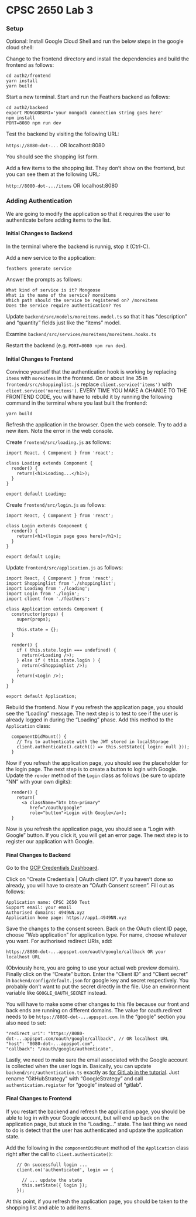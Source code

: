 # CPSC 2650 Lab 3

### Setup

Optional: Install Google Cloud Shell and run the below steps in the google cloud shell:

Change to the frontend directory and install the dependencies and build the frontend as follows:

    cd auth2/frontend
    yarn install
    yarn build

Start a new terminal. Start and run the Feathers backend as follows:

    cd auth2/backend
    export MONGODBURI='your mongodb connection string goes here'
    npm install
    PORT=8080 npm run dev

Test the backend by visiting the following URL:

`https://8080-dot-...` OR localhost:8080

You should see the shopping list form.

Add a few items to the shopping list. They don’t show on the frontend, but you can see them at the following URL:

`http://8080-dot-.../items` OR localhost:8080

### Adding Authentication

We are going to modify the application so that it requires the user to authenticate before adding items to the list.

#### Initial Changes to Backend

In the terminal where the backend is runnig, stop it (Ctrl-C).

Add a new service to the application:

    feathers generate service

Answer the prompts as follows:

    What kind of service is it? Mongoose
    What is the name of the service? moreitems
    Which path should the service be registered on? /moreitems
    Does the service require authentication? Yes
    

Update `backend/src/models/moreitems.model.ts` so that it has “description” and “quantity” fields just like the “items” model.

Examine `backend/src/services/moreitems/moreitems.hooks.ts`

Restart the backend (e.g. `PORT=8080 npm run dev`).

#### Initial Changes to Frontend

Convince yourself that the authentication hook is working by replacing `items` with `moreitems` in the frontend. On or about line 35 in `frontend/src/shoppinglist.js` replace `client.service('items')` with `client.service('moreitems')`. EVERY TIME YOU MAKE A CHANGE TO THE FRONTEND CODE, you will have to rebuild it by running the following command in the terminal where you last built the frontend:

    yarn build
    

Refresh the application in the browser. Open the web console. Try to add a new item. Note the error in the web console.

Create `frontend/src/loading.js` as follows:

    import React, { Component } from 'react';
    
    class Loading extends Component {
      render() {
        return(<h1>Loading...</h1>);
      }
    }
    
    export default Loading;

Create `frontend/src/login.js` as follows:

    import React, { Component } from 'react';
    
    class Login extends Component {
      render() {
        return(<h1>(login page goes here)</h1>);
      }
    }
    
    export default Login;

Update `frontend/src/application.js` as follows:

    import React, { Component } from 'react';
    import Shoppinglist from './shoppinglist';
    import Loading from './loading';
    import Login from './login';
    import client from './feathers';
    
    class Application extends Component {
      constructor(props) {
        super(props);
    
        this.state = {};
      }
      
      render() {
        if ( this.state.login === undefined) {
          return(<Loading />);
        } else if ( this.state.login ) {
          return(<Shoppinglist />);
        }
        return(<Login />);
      }
    }
    
    export default Application;

Rebuild the frontend. Now if you refresh the application page, you should see the “Loading” message. The next step is to test to see if the user is already logged in during the “Loading” phase. Add this method to the `Application` class:

      componentDidMount() {
        // Try to authenticate with the JWT stored in localStorage
        client.authenticate().catch(() => this.setState({ login: null }));
      }

Now if you refresh the application page, you should see the placeholder for the login page. The next step is to create a button to login with Google. Update the `render` method of the `Login` class as follows (be sure to update “NN” with your own digits):

      render() {
        return(
          <a className="btn btn-primary" 
             href="/oauth/google" 
             role="button">Login with Google</a>);
      }

Now is you refresh the application page, you should see a “Login with Google” button. If you click it, you will get an error page. The next step is to register our application with Google.

#### Final Changes to Backend

Go to the [GCP Credentials Dashboard](https://console.cloud.google.com/apis/credentials).

Click on “Create Credentials | OAuth client ID”. If you haven’t done so already, you will have to create an “OAuth Consent screen”. Fill out as follows:

    Application name: CPSC 2650 Test
    Support email: your email
    Authorised domains: 4949NN.xyz
    Application home page: https://app1.4949NN.xyz
    

Save the changes to the consent screen. Back on the OAuth client ID page, choose “Web application” for application type. For name, choose whatever you want. For authorised redirect URIs, add:

    https://8080-dot-...appspot.com/oauth/google/callback OR your localhost URL
    

(Obviously here, you are going to use your actual web preview domain). Finally click on the “Create” button. Enter the “Client ID” and “Client secret” in `backend/config/default.json` for google key and secret respectively. You probably don’t want to put the secret directly in the file. Use an environment variable like `GOOGLE_OAUTH_SECRET` instead.

You will have to make some other changes to this file because our front and back ends are running on different domains. The value for oauth.redirect needs to be `https://8080-dot-...appspot.com`. In the “google” section you also need to set:

    "redirect_uri": "https://8080-dot-...appspot.com/oauth/google/callback", // OR localhost URL
    "host": "8080-dot-...appspot.com",
    "callback": "/oauth/google/authenticate",
    

Lastly, we need to make sure the email associated with the Google account is collected when the user logs in. Basically, you can update `backend/src/authentication.ts` exactly as [for GitLab in the tutorial](https://docs.feathersjs.com/guides/basics/authentication.html#github-login-oauth). Just rename “GitHubStrategy” with “GoogleStrategy” and call `authentication.register` for “google” instead of “gitlab”.

#### Final Changes to Frontend

If you restart the backend and refresh the application page, you should be able to log in with your Google account, but will end up back on the application page, but stuck in the “Loading…” state. The last thing we need to do is detect that the user has authenticated and update the application state.

Add the following in the `componentDidMount` method of the `Application` class right after the call to `client.authenticate()`:

        // On successfull login ...
        client.on('authenticated', login => {
          
          // ... update the state
          this.setState({ login });
        });

At this point, if you refresh the application page, you should be taken to the shopping list and able to add items.
